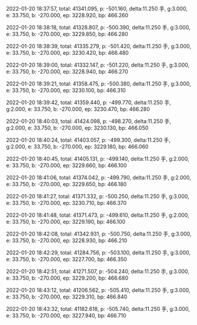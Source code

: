 2022-01-20 18:37:57, total: 41341.095, p: -501.160, delta:11.250 手, g:3.000, e: 33.750, b: -270.000, ep: 3228.920, bp: 466.260

2022-01-20 18:38:18, total: 41328.807, p: -500.390, delta:11.250 手, g:3.000, e: 33.750, b: -270.000, ep: 3229.850, bp: 466.280

2022-01-20 18:38:39, total: 41335.279, p: -501.420, delta:11.250 手, g:3.000, e: 33.750, b: -270.000, ep: 3230.420, bp: 466.480

2022-01-20 18:39:00, total: 41332.147, p: -501.220, delta:11.250 手, g:3.000, e: 33.750, b: -270.000, ep: 3228.940, bp: 466.270

2022-01-20 18:39:21, total: 41358.475, p: -500.380, delta:11.250 手, g:3.000, e: 33.750, b: -270.000, ep: 3230.100, bp: 466.310

2022-01-20 18:39:42, total: 41359.440, p: -499.770, delta:11.250 手, g:2.000, e: 33.750, b: -270.000, ep: 3230.470, bp: 466.280

2022-01-20 18:40:03, total: 41424.098, p: -498.270, delta:11.250 手, g:2.000, e: 33.750, b: -270.000, ep: 3230.130, bp: 466.050

2022-01-20 18:40:24, total: 41403.057, p: -499.300, delta:11.250 手, g:2.000, e: 33.750, b: -270.000, ep: 3229.180, bp: 466.060

2022-01-20 18:40:45, total: 41405.131, p: -499.140, delta:11.250 手, g:2.000, e: 33.750, b: -270.000, ep: 3229.660, bp: 466.100

2022-01-20 18:41:06, total: 41374.042, p: -499.790, delta:11.250 手, g:2.000, e: 33.750, b: -270.000, ep: 3229.650, bp: 466.180

2022-01-20 18:41:27, total: 41371.332, p: -500.250, delta:11.250 手, g:3.000, e: 33.750, b: -270.000, ep: 3230.710, bp: 466.370

2022-01-20 18:41:48, total: 41371.473, p: -499.610, delta:11.250 手, g:2.000, e: 33.750, b: -270.000, ep: 3229.190, bp: 466.100

2022-01-20 18:42:08, total: 41342.931, p: -500.750, delta:11.250 手, g:3.000, e: 33.750, b: -270.000, ep: 3228.930, bp: 466.210

2022-01-20 18:42:29, total: 41284.756, p: -503.100, delta:11.250 手, g:3.000, e: 33.750, b: -270.000, ep: 3227.700, bp: 466.350

2022-01-20 18:42:51, total: 41271.507, p: -504.240, delta:11.250 手, g:3.000, e: 33.750, b: -270.000, ep: 3229.200, bp: 466.680

2022-01-20 18:43:12, total: 41206.562, p: -505.410, delta:11.250 手, g:3.000, e: 33.750, b: -270.000, ep: 3229.310, bp: 466.840

2022-01-20 18:43:32, total: 41182.618, p: -505.740, delta:11.250 手, g:3.000, e: 33.750, b: -270.000, ep: 3227.940, bp: 466.710